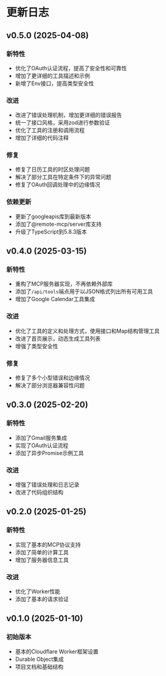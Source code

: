 # 更新日志

## v0.5.0 (2025-04-08)

### 新特性
- 优化了OAuth认证流程，提高了安全性和可靠性
- 增加了更详细的工具描述和示例
- 新增了Env接口，提高类型安全性

### 改进
- 改进了错误处理机制，增加更详细的错误报告
- 统一了接口风格，采用zod进行参数验证
- 优化了工具的注册和调用流程
- 增加了详细的代码注释

### 修复
- 修复了日历工具的时区处理问题
- 解决了部分工具在特定条件下的异常问题
- 修复了OAuth回调处理中的边缘情况

### 依赖更新
- 更新了googleapis库到最新版本
- 添加了@remote-mcp/server库支持
- 升级了TypeScript到5.8.3版本

## v0.4.0 (2025-03-15)

### 新特性
- 重构了MCP服务器实现，不再依赖外部库
- 添加了`/api/tools`端点用于以JSON格式列出所有可用工具
- 增加了Google Calendar工具集成

### 改进
- 优化了工具的定义和处理方式，使用接口和Map结构管理工具
- 改进了首页展示，动态生成工具列表
- 增强了类型安全性

### 修复
- 修复了多个小型错误和边缘情况
- 解决了部分浏览器兼容性问题

## v0.3.0 (2025-02-20)

### 新特性
- 添加了Gmail服务集成
- 实现了OAuth认证流程
- 添加了异步Promise示例工具

### 改进
- 增强了错误处理和日志记录
- 改进了代码组织结构

## v0.2.0 (2025-01-25)

### 新特性
- 实现了基本的MCP协议支持
- 添加了简单的计算工具
- 增加了服务器信息工具

### 改进
- 优化了Worker性能
- 添加了基本的请求验证

## v0.1.0 (2025-01-10)

### 初始版本
- 基本的Cloudflare Worker框架设置
- Durable Object集成
- 项目文档和基础结构